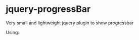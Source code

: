 jquery-progressBar
==================

Very small and lightweight jquery plugin to show progressbar

Using:
    <script type="text/javascript" src="http://code.jquery.com/jquery-1.9.0.min.js"></script>
    <script type="text/javascript" src="jquery-progressbar.js"></script>
    <script type="text/javascript">
        (function () {
            $(function () {
                $.progressBar({imagePath: "ajax-loader.gif"});
                (function () {
	$(function () {
		$.progressBar({imagePath: "ajax-loader.gif"});
		setTimeout(function () {
			$.progressBar('hide');
		}, 5000);
	})
})();
            })
        })();
    </script>
    <link type="text/css" rel="stylesheet" href="jquery-progress.css"></link>
